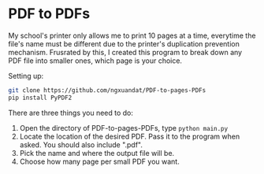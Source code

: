 # PDF to PDFs

My school's printer only allows me to print 10 pages at a time, everytime the file's name must be different due to the printer's duplication prevention mechanism. Frusrated by this, I created this program to break down any PDF file into smaller ones, which page is your choice.


Setting up:

```bash
git clone https://github.com/ngxuandat/PDF-to-pages-PDFs
pip install PyPDF2
```

There are three things you need to do:

1. Open the directory of PDF-to-pages-PDFs, type ```python main.py```
2. Locate the location of the desired PDF. Pass it to the program when asked. You should also include ".pdf".
3. Pick the name and where the output file will be. 
4. Choose how many page per small PDF you want.
